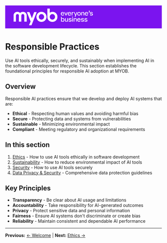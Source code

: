 ![MYOB Banner](../../assets/images/myob-banner.png)

# Responsible Practices

Use AI tools ethically, securely, and sustainably when implementing AI in the software development lifecycle. This section establishes the foundational principles for responsible AI adoption at MYOB.

## Overview

Responsible AI practices ensure that we develop and deploy AI systems that are:
- **Ethical** - Respecting human values and avoiding harmful bias
- **Secure** - Protecting data and systems from vulnerabilities
- **Sustainable** - Minimizing environmental impact
- **Compliant** - Meeting regulatory and organizational requirements

## In this section

1. [Ethics](ethics.md) - How to use AI tools ethically in software development
2. [Sustainability](sustainability.md) - How to reduce environmental impact of AI tools
3. [Security](security.md) - How to use AI tools securely
4. [Data Privacy & Security](data-privacy-security.md) - Comprehensive data protection guidelines

## Key Principles

- **Transparency** - Be clear about AI usage and limitations
- **Accountability** - Take responsibility for AI-generated outcomes
- **Privacy** - Protect sensitive data and personal information
- **Fairness** - Ensure AI systems don't discriminate or create bias
- **Reliability** - Maintain consistent and dependable AI performance

---

**Previous:** [← Welcome](../../README.md) | **Next:** [Ethics →](ethics.md)
